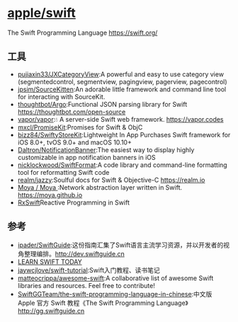 # [apple/swift](https://github.com/apple/swift)

The Swift Programming Language https://swift.org/

## 工具

* [pujiaxin33/JXCategoryView](https://github.com/pujiaxin33/JXCategoryView):A powerful and easy to use category view (segmentedcontrol, segmentview, pagingview, pagerview, pagecontrol)
* [jpsim/SourceKitten](https://github.com/jpsim/SourceKitten):An adorable little framework and command line tool for interacting with SourceKit.
* [thoughtbot/Argo](https://github.com/thoughtbot/Argo):Functional JSON parsing library for Swift https://thoughtbot.com/open-source
* [vapor/vapor](https://github.com/vapor/vapor):💧 A server-side Swift web framework. https://vapor.codes
* [mxcl/PromiseKit](https://github.com/mxcl/PromiseKit):Promises for Swift & ObjC
* [bizz84/SwiftyStoreKit](https://github.com/bizz84/SwiftyStoreKit):Lightweight In App Purchases Swift framework for iOS 8.0+, tvOS 9.0+ and macOS 10.10+
* [Daltron/NotificationBanner](https://github.com/Daltron/NotificationBanner):The easiest way to display highly customizable in app notification banners in iOS
* [nicklockwood/SwiftFormat](https://github.com/nicklockwood/SwiftFormat):A code library and command-line formatting tool for reformatting Swift code
* [realm/jazzy](https://github.com/realm/jazzy):Soulful docs for Swift & Objective-C https://realm.io
* [ Moya / Moya ](https://github.com/Moya/Moya):Network abstraction layer written in Swift. https://moya.github.io
* [RxSwift](https://github.com/ReactiveX/RxSwift)Reactive Programming in Swift

## 参考

* [ipader/SwiftGuide](https://github.com/ipader/SwiftGuide):这份指南汇集了Swift语言主流学习资源，并以开发者的视角整理编排。http://dev.swiftguide.cn
* [LEARN SWIFT TODAY](https://www.hackingwithswift.com/)
* [jaywcjlove/swift-tutorial](https://github.com/jaywcjlove/swift-tutorial):Swift入门教程、读书笔记
* [matteocrippa/awesome-swift](https://github.com/matteocrippa/awesome-swift):A collaborative list of awesome Swift libraries and resources. Feel free to contribute!
* [SwiftGGTeam/the-swift-programming-language-in-chinese](https://github.com/SwiftGGTeam/the-swift-programming-language-in-chinese):中文版 Apple 官方 Swift 教程《The Swift Programming Language》 http://gg.swiftguide.cn
